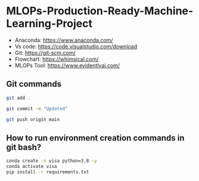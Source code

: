 # MLOPs-Production-Ready-Machine-Learning-Project

-   Anaconda: https://www.anaconda.com/
-   Vs code: https://code.visualstudio.com/download
-   Git: https://git-scm.com/
-   Flowchart: https://whimsical.com/
-   MLOPs Tool: https://www.evidentlyai.com/

## Git commands
```bash
git add .

git commit -m "Updated"

git push origin main
```


##  How to run environment creation commands in git bash?
```bash
conda create -n visa python=3.8 -y
conda activate visa
pip install -r requirements.txt
```